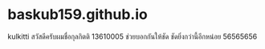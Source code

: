 # baskub159.github.io
kulkitti
สวัสดีครับผมชื่อกุลกิตติ 13610005
ช่วยบอกกันให้ชัด ชัดยิ่งกว่านี้อีกหน่อย
56565656